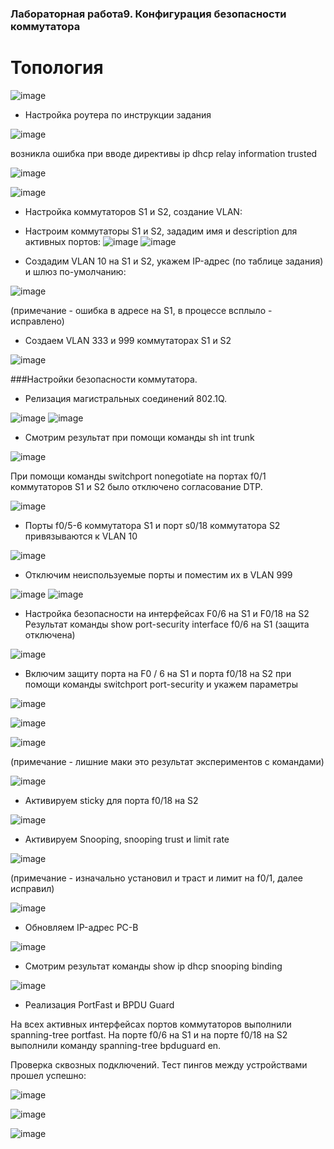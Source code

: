 ### Лабораторная работа9. Конфигурация безопасности коммутатора

# Топология

![image](https://user-images.githubusercontent.com/89464074/175300599-a117a12b-ffc0-4a94-bdc4-5b4e54e7f91a.png)

- Настройка роутера по инструкции задания

![image](https://user-images.githubusercontent.com/89464074/175353616-c451c2fb-f7fc-43fd-a418-bb19414b876e.png)

возникла ошибка при вводе директивы ip dhcp relay information trusted

![image](https://user-images.githubusercontent.com/89464074/175353761-f28b73a2-0ebe-4ce8-84b1-30bcf12d9d7a.png)


![image](https://user-images.githubusercontent.com/89464074/175290138-5ea59640-70de-41d8-bdc7-1584dc4794c9.png)


- Настройка коммутаторов S1 и S2, создание VLAN:
- Настроим коммутаторы S1 и S2, зададим имя и description для активных портов:
![image](https://user-images.githubusercontent.com/89464074/175304862-5bc8ceb7-5322-47e1-bcd1-00d99f4e1448.png)
![image](https://user-images.githubusercontent.com/89464074/175354974-2646f8e3-2828-4a07-82bd-a276d28a6579.png)

- Создадим VLAN 10 на S1 и S2, укажем IP-адрес (по таблице задания) и шлюз по-умолчанию:

![image](https://user-images.githubusercontent.com/89464074/175356680-72221ee6-451f-42dd-af0b-693d61a0b596.png)

(примечание - ошибка в адресе на S1, в процессе всплыло - исправлено)

- Создаем VLAN 333 и 999 коммутаторах S1 и S2

![image](https://user-images.githubusercontent.com/89464074/175360187-4beb0b6b-7da0-4c07-8fb9-09de7233194f.png)

###Настройки безопасности коммутатора.

- Релизация магистральных соединений 802.1Q.

![image](https://user-images.githubusercontent.com/89464074/175363417-c96dec9b-3da4-4d7a-bda7-75b781f15e56.png)
![image](https://user-images.githubusercontent.com/89464074/175363533-e2e45741-c2bc-445d-8be4-9b4abb9c7da1.png)

- Смотрим результат при помощи команды sh int trunk

![image](https://user-images.githubusercontent.com/89464074/175363996-5dd94f2f-708d-4ef2-9753-879239f6d4f8.png)

При помощи команды switchport nonegotiate на портах f0/1 коммутаторов S1 и S2 было отключено согласование DTP.

![image](https://user-images.githubusercontent.com/89464074/175366136-fa1453f3-7f71-4793-8275-5b61e1f513ad.png)

- Порты f0/5-6 коммутатора S1 и порт s0/18 коммутатора S2 привязываются к VLAN 10

![image](https://user-images.githubusercontent.com/89464074/175367552-07b616da-b947-4602-b8bd-c156ea2d1a45.png)

- Отключим неиспользуемые порты и поместим их в VLAN 999

![image](https://user-images.githubusercontent.com/89464074/175369276-be8f0d8e-c194-464d-8ed5-1e3edbc630c9.png)
![image](https://user-images.githubusercontent.com/89464074/175369491-d756e170-c856-44f1-b274-94568b6216a4.png)

- Настройка безопасности на интерфейсах F0/6 на S1 и F0/18 на S2
Результат команды show port-security interface f0/6  на S1 (защита отключена)

![image](https://user-images.githubusercontent.com/89464074/175371834-5575221c-545c-4c70-8a85-4161dfea078e.png)

- Включим защиту порта на F0 / 6 на S1 и порта f0/18 на S2 при помощи команды switchport port-security и укажем параметры

![image](https://user-images.githubusercontent.com/89464074/175383118-36089c39-7422-44e7-b05f-6fc9ca6a7ade.png)

![image](https://user-images.githubusercontent.com/89464074/175384890-990b7527-e13c-400c-9cb6-46b1627702f9.png)

![image](https://user-images.githubusercontent.com/89464074/175383719-d7e3ef90-363a-4e3a-b931-9945e69a2663.png)

(примечание - лишние маки это результат экспериментов с командами)

![image](https://user-images.githubusercontent.com/89464074/175383944-6c8fafbc-ba50-4d6c-aa8c-fffdb60d63c7.png)

- Активируем sticky для порта f0/18 на S2

![image](https://user-images.githubusercontent.com/89464074/175384293-7a7b3e33-8d37-480f-9b31-ac75957df93a.png)

- Активируем Snooping, snooping trust и limit rate

![image](https://user-images.githubusercontent.com/89464074/175387524-c8f726dd-c863-4cc6-8840-c0eb95df6c51.png)

(примечание - изначально установил и траст и лимит на f0/1, далее исправил)

![image](https://user-images.githubusercontent.com/89464074/175388780-d5b1ea9c-bf2a-471c-b76e-6974d6931bf4.png)

- Обновляем IP-адрес PC-B

![image](https://user-images.githubusercontent.com/89464074/175395591-e04f1b70-6369-43d0-972b-7b282559edcb.png)

- Смотрим результат команды show ip dhcp snooping binding 

![image](https://user-images.githubusercontent.com/89464074/175399028-b44dce43-0839-476c-a697-c9502cd62142.png)

- Реализация PortFast и BPDU Guard

На всех активных интерфейсах портов коммутаторов выполнили spanning-tree portfast. 
На порте f0/6 на S1 и на порте f0/18 на S2 выполнили команду spanning-tree bpduguard en.

Проверка сквозных подключений. Тест пингов между устройствами прошел успешно:

![image](https://user-images.githubusercontent.com/89464074/175404519-bb434112-20d5-41b8-97fa-c5c0e44a3534.png)

![image](https://user-images.githubusercontent.com/89464074/175404641-39de5b14-35e9-4f4e-9711-962251c3f4d2.png)

![image](https://user-images.githubusercontent.com/89464074/175404775-d90a1c9b-49cc-4402-b028-c37c5f7d32c1.png)







